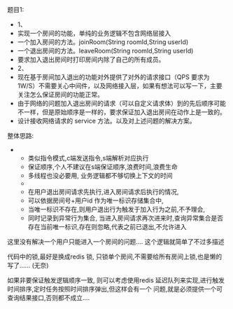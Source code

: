 题目1:
* 1、
* 实现一个房间的功能，单纯的业务逻辑不包含网络层接入
* 一个加入房间的方法。joinRoom(String roomId,String userId)
* 一个退出房间的方法。leaveRoom(String roomId,String userId)
* 要求加入退出房间时打印房间内除了自己的所有成员。
* 2、
* 现在基于房间加入退出的功能对外提供了对外的请求接口（QPS 要求为 1W/S）不需要关心中间件，以及网络接入层，如果有想法可以写一下，主要关注怎么保证房间的功能正常。
* 由于网络的问题加入退出房间的请求（可以自定义请求体）到的先后顺序可能不一样，但是原始顺序是一样的，要求保证加入退出房间在动作上是一致的。
* 设计接收网络请求的 service 方法。以及对上述问题的解决方案。


 整体思路:


  *
    * 类似指令模式,c端发送指令,s端解析对应执行
    * 保证顺序,个人不建议在s端保证顺序,浪费时间,浪费生命
    * 多线程也没必要用, 业务逻辑都不够切换上下文的时间
    *
    * 在用户退出房间请求先执行,进入房间请求后执行的情况,
    * 可以依据房间号+用户id 作为唯一标识存储集合中,
    * 当唯一标识不存在,则用户退出行为触发于加入行为之前,不予理会,
    * 同时记录到异常行为集合, 当进入房间请求再次进来时,查询异常集合是否存在当前唯一标识,存在则忽略,代表之前已退出,不允许进入
    

这里没有解决一个用户只能进入一个房间的问题....  这个逻辑就简单了不过多描述

代码中的锁,最好是换成redis 锁, 只锁单个房间,不需要给所有房间上锁,也是懒的写了...... (无奈)

如果非要保证触发逻辑顺序一致,  则可以考虑使用redis 延迟队列来实现,进行触发时间排序,定时任务按照时间排序弹出,但这样会有一个
问题,就是必须提供一个可查询结果接口,否则都不成立....


